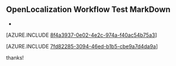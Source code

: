 ## OpenLocalization Workflow Test MarkDown
* 

[AZURE.INCLUDE [8f4a3937-0e02-4e2c-974a-f40ac54b75a3](calleeMd1.md)]



[AZURE.INCLUDE [7fd82285-3094-46ed-b1b5-cbe9a7d4da9a](calleeMd2.md)]

 
thanks!